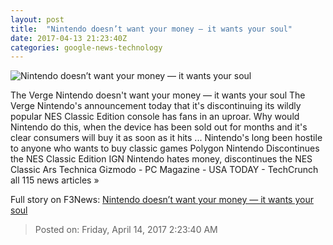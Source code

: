 ```yaml
---
layout: post
title:  "Nintendo doesn’t want your money — it wants your soul"
date: 2017-04-13 21:23:40Z
categories: google-news-technology
---
```


![Nintendo doesn’t want your money — it wants your soul](https://cdn0.vox-cdn.com/thumbor/dytVjPaR27PoGxvJyB_BTsfa8a0=/0x208:3216x2017/1600x900/cdn0.vox-cdn.com/uploads/chorus_image/image/54247471/NES_Classic_1.0.0.jpg)

The Verge Nintendo doesn't want your money — it wants your soul The Verge Nintendo's announcement today that it's discontinuing its wildly popular NES Classic Edition console has fans in an uproar. Why would Nintendo do this, when the device has been sold out for months and it's clear consumers will buy it as soon as it hits ... Nintendo's long been hostile to anyone who wants to buy classic games Polygon Nintendo Discontinues the NES Classic Edition IGN Nintendo hates money, discontinues the NES Classic Ars Technica Gizmodo - PC Magazine - USA TODAY - TechCrunch all 115 news articles »


Full story on F3News: [Nintendo doesn’t want your money — it wants your soul](http://www.f3nws.com/n/htC3uB)

> Posted on: Friday, April 14, 2017 2:23:40 AM
